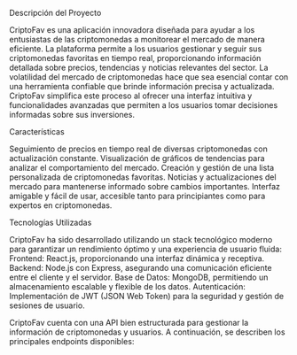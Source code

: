 Descripción del Proyecto

CriptoFav es una aplicación innovadora diseñada para ayudar a los entusiastas de las criptomonedas a monitorear el mercado de manera eficiente. La plataforma permite a los usuarios gestionar y seguir sus criptomonedas favoritas en tiempo real, proporcionando información detallada sobre precios, tendencias y noticias relevantes del sector.
La volatilidad del mercado de criptomonedas hace que sea esencial contar con una herramienta confiable que brinde información precisa y actualizada. CriptoFav simplifica este proceso al ofrecer una interfaz intuitiva y funcionalidades avanzadas que permiten a los usuarios tomar decisiones informadas sobre sus inversiones.

Características

Seguimiento de precios en tiempo real de diversas criptomonedas con actualización constante.
Visualización de gráficos de tendencias para analizar el comportamiento del mercado.
Creación y gestión de una lista personalizada de criptomonedas favoritas.
Noticias y actualizaciones del mercado para mantenerse informado sobre cambios importantes.
Interfaz amigable y fácil de usar, accesible tanto para principiantes como para expertos en criptomonedas.


Tecnologías Utilizadas

CriptoFav ha sido desarrollado utilizando un stack tecnológico moderno para garantizar un rendimiento óptimo y una experiencia de usuario fluida:
Frontend: React.js, proporcionando una interfaz dinámica y receptiva.
Backend: Node.js con Express, asegurando una comunicación eficiente entre el cliente y el servidor.
Base de Datos: MongoDB, permitiendo un almacenamiento escalable y flexible de los datos.
Autenticación: Implementación de JWT (JSON Web Token) para la seguridad y gestión de sesiones de usuario.

CriptoFav cuenta con una API bien estructurada para gestionar la información de criptomonedas y usuarios. A continuación, se describen los principales endpoints disponibles:

